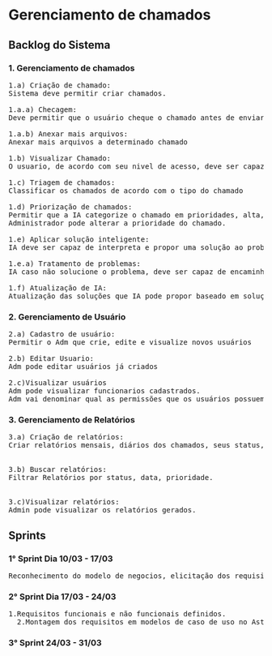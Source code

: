 # Gerenciamento de chamados

  
## Backlog do Sistema

### 1. Gerenciamento de chamados

<pre>1.a) Criação de chamado:
Sistema deve permitir criar chamados.<br>
1.a.a) Checagem:
Deve permitir que o usuário cheque o chamado antes de enviar <br>
1.a.b) Anexar mais arquivos:
Anexar mais arquivos a determinado chamado <br>
1.b) Visualizar Chamado:
O usuario, de acordo com seu nivel de acesso, deve ser capaz de visualizar os chamados criados.<br>
1.c) Triagem de chamados:
Classificar os chamados de acordo com o tipo do chamado<br>
1.d) Priorização de chamados:
Permitir que a IA categorize o chamado em prioridades, alta, média e baixa e encaminhar pra determinada área de acordo
Administrador pode alterar a prioridade do chamado.<br>
1.e) Aplicar solução inteligente:
IA deve ser capaz de interpreta e propor uma solução ao problema<br>
1.e.a) Tratamento de problemas:
IA caso não solucione o problema, deve ser capaz de encaminhar para o suporte de TI resolver<br>
1.f) Atualização de IA:
Atualização das soluções que IA pode propor baseado em soluções resolvidas pelo suporte</pre>


### 2. Gerenciamento de Usuário
<pre>2.a) Cadastro de usuário:
Permitir o Adm que crie, edite e visualize novos usuários 

2.b) Editar Usuario:
Adm pode editar usuários já criados<br>
2.c)Visualizar usuários
Adm pode visualizar funcionarios cadastrados.
Adm vai denominar qual as permissões que os usuários possuem</pre>

### 3. Gerenciamento de Relatórios

<pre>3.a) Criação de relatórios:
Criar relatórios mensais, diários dos chamados, seus status, prioridade e data de criação.<br>

3.b) Buscar relatórios:
Filtrar Relatórios por status, data, prioridade.<br>

3.c)Visualizar relatórios:
Admin pode visualizar os relatórios gerados.</pre>
</pre>


## Sprints

### 1° Sprint Dia 10/03 - 17/03
<pre>Reconhecimento do modelo de negocios, elicitação dos requisitos.
</pre>
### 2° Sprint Dia 17/03 - 24/03
<pre>1.Requisitos funcionais e não funcionais definidos.
  2.Montagem dos requisitos em modelos de caso de uso no Astah.
</pre>
### 3° Sprint 24/03 - 31/03
<pre>
  
</pre>
